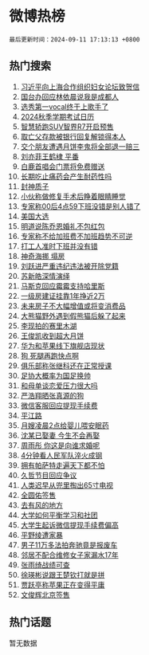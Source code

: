 # 微博热榜

`最后更新时间：2024-09-11 17:13:13 +0800`

## 热门搜索

1. [习近平向上海合作组织妇女论坛致贺信](https://m.weibo.cn/search?containerid=100103type%3D1%26t%3D10%26q%3D%23%E4%B9%A0%E8%BF%91%E5%B9%B3%E5%90%91%E4%B8%8A%E6%B5%B7%E5%90%88%E4%BD%9C%E7%BB%84%E7%BB%87%E5%A6%87%E5%A5%B3%E8%AE%BA%E5%9D%9B%E8%87%B4%E8%B4%BA%E4%BF%A1%23&stream_entry_id=51&isnewpage=1&extparam=seat%3D1%26filter_type%3Drealtimehot%26stream_entry_id%3D51%26c_type%3D51%26q%3D%2523%25E4%25B9%25A0%25E8%25BF%2591%25E5%25B9%25B3%25E5%2590%2591%25E4%25B8%258A%25E6%25B5%25B7%25E5%2590%2588%25E4%25BD%259C%25E7%25BB%2584%25E7%25BB%2587%25E5%25A6%2587%25E5%25A5%25B3%25E8%25AE%25BA%25E5%259D%259B%25E8%2587%25B4%25E8%25B4%25BA%25E4%25BF%25A1%2523%26dgr%3D0%26cate%3D10103%26pos%3D0%26display_time%3D1726045992%26pre_seqid%3D17260459919920056438)
1. [国台办回应林依晨说我是成都人](https://m.weibo.cn/search?containerid=100103type%3D1%26t%3D10%26q%3D%23%E5%9B%BD%E5%8F%B0%E5%8A%9E%E5%9B%9E%E5%BA%94%E6%9E%97%E4%BE%9D%E6%99%A8%E8%AF%B4%E6%88%91%E6%98%AF%E6%88%90%E9%83%BD%E4%BA%BA%23&stream_entry_id=31&isnewpage=1&extparam=seat%3D1%26flag%3D0%26stream_entry_id%3D31%26lcate%3D5001%26realpos%3D1%26filter_type%3Drealtimehot%26band_rank%3D1%26c_type%3D31%26q%3D%2523%25E5%259B%25BD%25E5%258F%25B0%25E5%258A%259E%25E5%259B%259E%25E5%25BA%2594%25E6%259E%2597%25E4%25BE%259D%25E6%2599%25A8%25E8%25AF%25B4%25E6%2588%2591%25E6%2598%25AF%25E6%2588%2590%25E9%2583%25BD%25E4%25BA%25BA%2523%26dgr%3D0%26cate%3D5001%26pos%3D0%26display_time%3D1726045992%26pre_seqid%3D17260459919920056438)
1. [选秀第一vocal终于上歌手了](https://m.weibo.cn/search?containerid=100103type%3D1%26t%3D10%26q%3D%E9%80%89%E7%A7%80%E7%AC%AC%E4%B8%80vocal%E7%BB%88%E4%BA%8E%E4%B8%8A%E6%AD%8C%E6%89%8B%E4%BA%86&stream_entry_id=31&isnewpage=1&extparam=seat%3D1%26flag%3D1%26stream_entry_id%3D31%26lcate%3D5001%26realpos%3D2%26filter_type%3Drealtimehot%26band_rank%3D2%26c_type%3D31%26q%3D%25E9%2580%2589%25E7%25A7%2580%25E7%25AC%25AC%25E4%25B8%2580vocal%25E7%25BB%2588%25E4%25BA%258E%25E4%25B8%258A%25E6%25AD%258C%25E6%2589%258B%25E4%25BA%2586%26dgr%3D0%26cate%3D5001%26pos%3D1%26display_time%3D1726045992%26pre_seqid%3D17260459919920056438)
1. [2024秋季学期考试日历](https://m.weibo.cn/search?containerid=100103type%3D1%26t%3D10%26q%3D%232024%E7%A7%8B%E5%AD%A3%E5%AD%A6%E6%9C%9F%E8%80%83%E8%AF%95%E6%97%A5%E5%8E%86%23&stream_entry_id=31&isnewpage=1&extparam=seat%3D1%26flag%3D1%26stream_entry_id%3D31%26lcate%3D5001%26realpos%3D3%26filter_type%3Drealtimehot%26band_rank%3D3%26c_type%3D31%26q%3D%25232024%25E7%25A7%258B%25E5%25AD%25A3%25E5%25AD%25A6%25E6%259C%259F%25E8%2580%2583%25E8%25AF%2595%25E6%2597%25A5%25E5%258E%2586%2523%26dgr%3D0%26cate%3D5001%26pos%3D2%26display_time%3D1726045992%26pre_seqid%3D17260459919920056438)
1. [智慧轿跑SUV智界R7开启预售](https://m.weibo.cn/search?containerid=100103type%3D1%26t%3D10%26q%3D%23%E6%99%BA%E6%85%A7%E8%BD%BF%E8%B7%91SUV%E6%99%BA%E7%95%8CR7%E5%BC%80%E5%90%AF%E9%A2%84%E5%94%AE%23&stream_entry_id=31&isnewpage=1&extparam=seat%3D1%26stream_entry_id%3D31%26is_ad_pos%3D1%26c_type%3D31%26lcate%3D5001%26adid%3D254667%26filter_type%3Drealtimehot%26q%3D%2523%25E6%2599%25BA%25E6%2585%25A7%25E8%25BD%25BF%25E8%25B7%2591SUV%25E6%2599%25BA%25E7%2595%258CR7%25E5%25BC%2580%25E5%2590%25AF%25E9%25A2%2584%25E5%2594%25AE%2523%26pos%3D3%26band_rank%3D4%26dgr%3D0%26cate%3D5001%26topic_ad%3D1%26display_time%3D1726045992%26pre_seqid%3D17260459919920056438)
1. [取亡父存款被银行回复解锁得本人](https://m.weibo.cn/search?containerid=100103type%3D1%26t%3D10%26q%3D%23%E5%8F%96%E4%BA%A1%E7%88%B6%E5%AD%98%E6%AC%BE%E8%A2%AB%E9%93%B6%E8%A1%8C%E5%9B%9E%E5%A4%8D%E8%A7%A3%E9%94%81%E5%BE%97%E6%9C%AC%E4%BA%BA%23&stream_entry_id=31&isnewpage=1&extparam=seat%3D1%26flag%3D0%26stream_entry_id%3D31%26lcate%3D5001%26realpos%3D4%26filter_type%3Drealtimehot%26band_rank%3D4%26c_type%3D31%26q%3D%2523%25E5%258F%2596%25E4%25BA%25A1%25E7%2588%25B6%25E5%25AD%2598%25E6%25AC%25BE%25E8%25A2%25AB%25E9%2593%25B6%25E8%25A1%258C%25E5%259B%259E%25E5%25A4%258D%25E8%25A7%25A3%25E9%2594%2581%25E5%25BE%2597%25E6%259C%25AC%25E4%25BA%25BA%2523%26dgr%3D0%26cate%3D5001%26pos%3D4%26display_time%3D1726045992%26pre_seqid%3D17260459919920056438)
1. [交个朋友遭遇月饼李鬼将全部退一赔三](https://m.weibo.cn/search?containerid=100103type%3D1%26t%3D10%26q%3D%23%E4%BA%A4%E4%B8%AA%E6%9C%8B%E5%8F%8B%E9%81%AD%E9%81%87%E6%9C%88%E9%A5%BC%E6%9D%8E%E9%AC%BC%E5%B0%86%E5%85%A8%E9%83%A8%E9%80%80%E4%B8%80%E8%B5%94%E4%B8%89%23&stream_entry_id=31&isnewpage=1&extparam=seat%3D1%26flag%3D1%26stream_entry_id%3D31%26lcate%3D5001%26realpos%3D5%26filter_type%3Drealtimehot%26band_rank%3D5%26c_type%3D31%26q%3D%2523%25E4%25BA%25A4%25E4%25B8%25AA%25E6%259C%258B%25E5%258F%258B%25E9%2581%25AD%25E9%2581%2587%25E6%259C%2588%25E9%25A5%25BC%25E6%259D%258E%25E9%25AC%25BC%25E5%25B0%2586%25E5%2585%25A8%25E9%2583%25A8%25E9%2580%2580%25E4%25B8%2580%25E8%25B5%2594%25E4%25B8%2589%2523%26dgr%3D0%26cate%3D5001%26pos%3D5%26display_time%3D1726045992%26pre_seqid%3D17260459919920056438)
1. [刘亦菲王鹤棣 平番](https://m.weibo.cn/search?containerid=100103type%3D1%26t%3D10%26q%3D%E5%88%98%E4%BA%A6%E8%8F%B2%E7%8E%8B%E9%B9%A4%E6%A3%A3+%E5%B9%B3%E7%95%AA&stream_entry_id=31&isnewpage=1&extparam=seat%3D1%26flag%3D2%26stream_entry_id%3D31%26lcate%3D5001%26realpos%3D6%26filter_type%3Drealtimehot%26band_rank%3D6%26c_type%3D31%26q%3D%25E5%2588%2598%25E4%25BA%25A6%25E8%258F%25B2%25E7%258E%258B%25E9%25B9%25A4%25E6%25A3%25A3%2520%25E5%25B9%25B3%25E7%2595%25AA%26dgr%3D0%26cate%3D5001%26pos%3D6%26display_time%3D1726045992%26pre_seqid%3D17260459919920056438)
1. [白鹿首唱会门票将免费赠送](https://m.weibo.cn/search?containerid=100103type%3D1%26t%3D10%26q%3D%23%E7%99%BD%E9%B9%BF%E9%A6%96%E5%94%B1%E4%BC%9A%E9%97%A8%E7%A5%A8%E5%B0%86%E5%85%8D%E8%B4%B9%E8%B5%A0%E9%80%81%23&stream_entry_id=31&isnewpage=1&extparam=seat%3D1%26flag%3D1%26stream_entry_id%3D31%26lcate%3D5001%26realpos%3D7%26filter_type%3Drealtimehot%26band_rank%3D7%26c_type%3D31%26q%3D%2523%25E7%2599%25BD%25E9%25B9%25BF%25E9%25A6%2596%25E5%2594%25B1%25E4%25BC%259A%25E9%2597%25A8%25E7%25A5%25A8%25E5%25B0%2586%25E5%2585%258D%25E8%25B4%25B9%25E8%25B5%25A0%25E9%2580%2581%2523%26dgr%3D0%26cate%3D5001%26pos%3D7%26display_time%3D1726045992%26pre_seqid%3D17260459919920056438)
1. [长期吃止痛药会产生耐药性吗](https://m.weibo.cn/search?containerid=100103type%3D1%26t%3D10%26q%3D%23%E9%95%BF%E6%9C%9F%E5%90%83%E6%AD%A2%E7%97%9B%E8%8D%AF%E4%BC%9A%E4%BA%A7%E7%94%9F%E8%80%90%E8%8D%AF%E6%80%A7%E5%90%97%23&stream_entry_id=31&isnewpage=1&extparam=seat%3D1%26flag%3D1%26stream_entry_id%3D31%26lcate%3D5001%26realpos%3D8%26filter_type%3Drealtimehot%26band_rank%3D8%26c_type%3D31%26q%3D%2523%25E9%2595%25BF%25E6%259C%259F%25E5%2590%2583%25E6%25AD%25A2%25E7%2597%259B%25E8%258D%25AF%25E4%25BC%259A%25E4%25BA%25A7%25E7%2594%259F%25E8%2580%2590%25E8%258D%25AF%25E6%2580%25A7%25E5%2590%2597%2523%26dgr%3D0%26cate%3D5001%26pos%3D8%26display_time%3D1726045992%26pre_seqid%3D17260459919920056438)
1. [封神质子](https://m.weibo.cn/search?containerid=100103type%3D1%26t%3D10%26q%3D%E5%B0%81%E7%A5%9E%E8%B4%A8%E5%AD%90&stream_entry_id=31&isnewpage=1&extparam=seat%3D1%26flag%3D1%26stream_entry_id%3D31%26lcate%3D5001%26realpos%3D9%26filter_type%3Drealtimehot%26band_rank%3D9%26c_type%3D31%26q%3D%25E5%25B0%2581%25E7%25A5%259E%25E8%25B4%25A8%25E5%25AD%2590%26dgr%3D0%26cate%3D5001%26pos%3D9%26display_time%3D1726045992%26pre_seqid%3D17260459919920056438)
1. [小伙称做修复手术后睁着眼睛睡觉](https://m.weibo.cn/search?containerid=100103type%3D1%26t%3D10%26q%3D%23%E5%B0%8F%E4%BC%99%E7%A7%B0%E5%81%9A%E4%BF%AE%E5%A4%8D%E6%89%8B%E6%9C%AF%E5%90%8E%E7%9D%81%E7%9D%80%E7%9C%BC%E7%9D%9B%E7%9D%A1%E8%A7%89%23&stream_entry_id=31&isnewpage=1&extparam=seat%3D1%26flag%3D1%26stream_entry_id%3D31%26lcate%3D5001%26realpos%3D10%26filter_type%3Drealtimehot%26band_rank%3D10%26c_type%3D31%26q%3D%2523%25E5%25B0%258F%25E4%25BC%2599%25E7%25A7%25B0%25E5%2581%259A%25E4%25BF%25AE%25E5%25A4%258D%25E6%2589%258B%25E6%259C%25AF%25E5%2590%258E%25E7%259D%2581%25E7%259D%2580%25E7%259C%25BC%25E7%259D%259B%25E7%259D%25A1%25E8%25A7%2589%2523%26dgr%3D0%26cate%3D5001%26pos%3D10%26display_time%3D1726045992%26pre_seqid%3D17260459919920056438)
1. [专家称00后4点59下班没错是别人错了](https://m.weibo.cn/search?containerid=100103type%3D1%26t%3D10%26q%3D%23%E4%B8%93%E5%AE%B6%E7%A7%B000%E5%90%8E4%E7%82%B959%E4%B8%8B%E7%8F%AD%E6%B2%A1%E9%94%99%E6%98%AF%E5%88%AB%E4%BA%BA%E9%94%99%E4%BA%86%23&stream_entry_id=31&isnewpage=1&extparam=seat%3D1%26flag%3D0%26stream_entry_id%3D31%26lcate%3D5001%26realpos%3D11%26filter_type%3Drealtimehot%26band_rank%3D11%26c_type%3D31%26q%3D%2523%25E4%25B8%2593%25E5%25AE%25B6%25E7%25A7%25B000%25E5%2590%258E4%25E7%2582%25B959%25E4%25B8%258B%25E7%258F%25AD%25E6%25B2%25A1%25E9%2594%2599%25E6%2598%25AF%25E5%2588%25AB%25E4%25BA%25BA%25E9%2594%2599%25E4%25BA%2586%2523%26dgr%3D0%26cate%3D5001%26pos%3D11%26display_time%3D1726045992%26pre_seqid%3D17260459919920056438)
1. [美国大选](https://m.weibo.cn/search?containerid=100103type%3D1%26t%3D10%26q%3D%23%E7%BE%8E%E5%9B%BD%E5%A4%A7%E9%80%89%23&stream_entry_id=31&isnewpage=1&extparam=seat%3D1%26flag%3D0%26stream_entry_id%3D31%26lcate%3D5001%26realpos%3D12%26filter_type%3Drealtimehot%26band_rank%3D12%26c_type%3D31%26q%3D%2523%25E7%25BE%258E%25E5%259B%25BD%25E5%25A4%25A7%25E9%2580%2589%2523%26dgr%3D0%26cate%3D5001%26pos%3D12%26display_time%3D1726045992%26pre_seqid%3D17260459919920056438)
1. [明道说陈乔恩婚礼不包红包](https://m.weibo.cn/search?containerid=100103type%3D1%26t%3D10%26q%3D%23%E6%98%8E%E9%81%93%E8%AF%B4%E9%99%88%E4%B9%94%E6%81%A9%E5%A9%9A%E7%A4%BC%E4%B8%8D%E5%8C%85%E7%BA%A2%E5%8C%85%23&stream_entry_id=31&isnewpage=1&extparam=seat%3D1%26flag%3D1%26stream_entry_id%3D31%26lcate%3D5001%26realpos%3D13%26filter_type%3Drealtimehot%26band_rank%3D13%26c_type%3D31%26q%3D%2523%25E6%2598%258E%25E9%2581%2593%25E8%25AF%25B4%25E9%2599%2588%25E4%25B9%2594%25E6%2581%25A9%25E5%25A9%259A%25E7%25A4%25BC%25E4%25B8%258D%25E5%258C%2585%25E7%25BA%25A2%25E5%258C%2585%2523%26dgr%3D0%26cate%3D5001%26pos%3D13%26display_time%3D1726045992%26pre_seqid%3D17260459919920056438)
1. [专家称不给加班费不加班趋势不可逆](https://m.weibo.cn/search?containerid=100103type%3D1%26t%3D10%26q%3D%23%E4%B8%93%E5%AE%B6%E7%A7%B0%E4%B8%8D%E7%BB%99%E5%8A%A0%E7%8F%AD%E8%B4%B9%E4%B8%8D%E5%8A%A0%E7%8F%AD%E8%B6%8B%E5%8A%BF%E4%B8%8D%E5%8F%AF%E9%80%86%23&stream_entry_id=31&isnewpage=1&extparam=seat%3D1%26flag%3D0%26stream_entry_id%3D31%26lcate%3D5001%26realpos%3D14%26filter_type%3Drealtimehot%26band_rank%3D14%26c_type%3D31%26q%3D%2523%25E4%25B8%2593%25E5%25AE%25B6%25E7%25A7%25B0%25E4%25B8%258D%25E7%25BB%2599%25E5%258A%25A0%25E7%258F%25AD%25E8%25B4%25B9%25E4%25B8%258D%25E5%258A%25A0%25E7%258F%25AD%25E8%25B6%258B%25E5%258A%25BF%25E4%25B8%258D%25E5%258F%25AF%25E9%2580%2586%2523%26dgr%3D0%26cate%3D5001%26pos%3D14%26display_time%3D1726045992%26pre_seqid%3D17260459919920056438)
1. [打工人准时下班并没有错](https://m.weibo.cn/search?containerid=100103type%3D1%26t%3D10%26q%3D%23%E6%89%93%E5%B7%A5%E4%BA%BA%E5%87%86%E6%97%B6%E4%B8%8B%E7%8F%AD%E5%B9%B6%E6%B2%A1%E6%9C%89%E9%94%99%23&stream_entry_id=31&isnewpage=1&extparam=seat%3D1%26flag%3D1%26stream_entry_id%3D31%26lcate%3D5001%26realpos%3D15%26filter_type%3Drealtimehot%26band_rank%3D15%26c_type%3D31%26q%3D%2523%25E6%2589%2593%25E5%25B7%25A5%25E4%25BA%25BA%25E5%2587%2586%25E6%2597%25B6%25E4%25B8%258B%25E7%258F%25AD%25E5%25B9%25B6%25E6%25B2%25A1%25E6%259C%2589%25E9%2594%2599%2523%26dgr%3D0%26cate%3D5001%26pos%3D15%26display_time%3D1726045992%26pre_seqid%3D17260459919920056438)
1. [神奇海挪 塌房](https://m.weibo.cn/search?containerid=100103type%3D1%26t%3D10%26q%3D%E7%A5%9E%E5%A5%87%E6%B5%B7%E6%8C%AA+%E5%A1%8C%E6%88%BF&stream_entry_id=31&isnewpage=1&extparam=seat%3D1%26flag%3D0%26stream_entry_id%3D31%26lcate%3D5001%26realpos%3D16%26filter_type%3Drealtimehot%26band_rank%3D16%26c_type%3D31%26q%3D%25E7%25A5%259E%25E5%25A5%2587%25E6%25B5%25B7%25E6%258C%25AA%2520%25E5%25A1%258C%25E6%2588%25BF%26dgr%3D0%26cate%3D5001%26pos%3D16%26display_time%3D1726045992%26pre_seqid%3D17260459919920056438)
1. [刘跃进严重违纪违法被开除党籍](https://m.weibo.cn/search?containerid=100103type%3D1%26t%3D10%26q%3D%23%E5%88%98%E8%B7%83%E8%BF%9B%E4%B8%A5%E9%87%8D%E8%BF%9D%E7%BA%AA%E8%BF%9D%E6%B3%95%E8%A2%AB%E5%BC%80%E9%99%A4%E5%85%9A%E7%B1%8D%23&stream_entry_id=31&isnewpage=1&extparam=seat%3D1%26flag%3D1%26stream_entry_id%3D31%26lcate%3D5001%26realpos%3D17%26filter_type%3Drealtimehot%26band_rank%3D17%26c_type%3D31%26q%3D%2523%25E5%2588%2598%25E8%25B7%2583%25E8%25BF%259B%25E4%25B8%25A5%25E9%2587%258D%25E8%25BF%259D%25E7%25BA%25AA%25E8%25BF%259D%25E6%25B3%2595%25E8%25A2%25AB%25E5%25BC%2580%25E9%2599%25A4%25E5%2585%259A%25E7%25B1%258D%2523%26dgr%3D0%26cate%3D5001%26pos%3D17%26display_time%3D1726045992%26pre_seqid%3D17260459919920056438)
1. [苏新皓深情演绎](https://m.weibo.cn/search?containerid=100103type%3D1%26t%3D10%26q%3D%23%E8%8B%8F%E6%96%B0%E7%9A%93%E6%B7%B1%E6%83%85%E6%BC%94%E7%BB%8E%23&stream_entry_id=31&isnewpage=1&extparam=seat%3D1%26flag%3D0%26stream_entry_id%3D31%26lcate%3D5001%26realpos%3D18%26filter_type%3Drealtimehot%26band_rank%3D18%26c_type%3D31%26q%3D%2523%25E8%258B%258F%25E6%2596%25B0%25E7%259A%2593%25E6%25B7%25B1%25E6%2583%2585%25E6%25BC%2594%25E7%25BB%258E%2523%26dgr%3D0%26cate%3D5001%26pos%3D18%26display_time%3D1726045992%26pre_seqid%3D17260459919920056438)
1. [马斯克回应霉霉支持哈里斯](https://m.weibo.cn/search?containerid=100103type%3D1%26t%3D10%26q%3D%23%E9%A9%AC%E6%96%AF%E5%85%8B%E5%9B%9E%E5%BA%94%E9%9C%89%E9%9C%89%E6%94%AF%E6%8C%81%E5%93%88%E9%87%8C%E6%96%AF%23&stream_entry_id=31&isnewpage=1&extparam=seat%3D1%26flag%3D0%26stream_entry_id%3D31%26lcate%3D5001%26realpos%3D19%26filter_type%3Drealtimehot%26band_rank%3D19%26c_type%3D31%26q%3D%2523%25E9%25A9%25AC%25E6%2596%25AF%25E5%2585%258B%25E5%259B%259E%25E5%25BA%2594%25E9%259C%2589%25E9%259C%2589%25E6%2594%25AF%25E6%258C%2581%25E5%2593%2588%25E9%2587%258C%25E6%2596%25AF%2523%26dgr%3D0%26cate%3D5001%26pos%3D19%26display_time%3D1726045992%26pre_seqid%3D17260459919920056438)
1. [一级房建证挂靠1年挣近2万](https://m.weibo.cn/search?containerid=100103type%3D1%26t%3D10%26q%3D%23%E4%B8%80%E7%BA%A7%E6%88%BF%E5%BB%BA%E8%AF%81%E6%8C%82%E9%9D%A01%E5%B9%B4%E6%8C%A3%E8%BF%912%E4%B8%87%23&stream_entry_id=31&isnewpage=1&extparam=seat%3D1%26flag%3D1%26stream_entry_id%3D31%26lcate%3D5001%26realpos%3D20%26filter_type%3Drealtimehot%26band_rank%3D20%26c_type%3D31%26q%3D%2523%25E4%25B8%2580%25E7%25BA%25A7%25E6%2588%25BF%25E5%25BB%25BA%25E8%25AF%2581%25E6%258C%2582%25E9%259D%25A01%25E5%25B9%25B4%25E6%258C%25A3%25E8%25BF%25912%25E4%25B8%2587%2523%26dgr%3D0%26cate%3D5001%26pos%3D20%26display_time%3D1726045992%26pre_seqid%3D17260459919920056438)
1. [未来房子不大幅增值或将变消费品](https://m.weibo.cn/search?containerid=100103type%3D1%26t%3D10%26q%3D%23%E6%9C%AA%E6%9D%A5%E6%88%BF%E5%AD%90%E4%B8%8D%E5%A4%A7%E5%B9%85%E5%A2%9E%E5%80%BC%E6%88%96%E5%B0%86%E5%8F%98%E6%B6%88%E8%B4%B9%E5%93%81%23&stream_entry_id=31&isnewpage=1&extparam=seat%3D1%26flag%3D0%26stream_entry_id%3D31%26lcate%3D5001%26realpos%3D21%26filter_type%3Drealtimehot%26band_rank%3D21%26c_type%3D31%26q%3D%2523%25E6%259C%25AA%25E6%259D%25A5%25E6%2588%25BF%25E5%25AD%2590%25E4%25B8%258D%25E5%25A4%25A7%25E5%25B9%2585%25E5%25A2%259E%25E5%2580%25BC%25E6%2588%2596%25E5%25B0%2586%25E5%258F%2598%25E6%25B6%2588%25E8%25B4%25B9%25E5%2593%2581%2523%26dgr%3D0%26cate%3D5001%26pos%3D21%26display_time%3D1726045992%26pre_seqid%3D17260459919920056438)
1. [大熊猫野外遇到假熊猫后躲了起来](https://m.weibo.cn/search?containerid=100103type%3D1%26t%3D10%26q%3D%23%E5%A4%A7%E7%86%8A%E7%8C%AB%E9%87%8E%E5%A4%96%E9%81%87%E5%88%B0%E5%81%87%E7%86%8A%E7%8C%AB%E5%90%8E%E8%BA%B2%E4%BA%86%E8%B5%B7%E6%9D%A5%23&stream_entry_id=31&isnewpage=1&extparam=seat%3D1%26flag%3D1%26stream_entry_id%3D31%26lcate%3D5001%26realpos%3D22%26filter_type%3Drealtimehot%26band_rank%3D22%26c_type%3D31%26q%3D%2523%25E5%25A4%25A7%25E7%2586%258A%25E7%258C%25AB%25E9%2587%258E%25E5%25A4%2596%25E9%2581%2587%25E5%2588%25B0%25E5%2581%2587%25E7%2586%258A%25E7%258C%25AB%25E5%2590%258E%25E8%25BA%25B2%25E4%25BA%2586%25E8%25B5%25B7%25E6%259D%25A5%2523%26dgr%3D0%26cate%3D5001%26pos%3D22%26display_time%3D1726045992%26pre_seqid%3D17260459919920056438)
1. [李现拍的赛里木湖](https://m.weibo.cn/search?containerid=100103type%3D1%26t%3D10%26q%3D%23%E6%9D%8E%E7%8E%B0%E6%8B%8D%E7%9A%84%E8%B5%9B%E9%87%8C%E6%9C%A8%E6%B9%96%23&stream_entry_id=31&isnewpage=1&extparam=seat%3D1%26flag%3D1%26stream_entry_id%3D31%26lcate%3D5001%26realpos%3D23%26filter_type%3Drealtimehot%26band_rank%3D23%26c_type%3D31%26q%3D%2523%25E6%259D%258E%25E7%258E%25B0%25E6%258B%258D%25E7%259A%2584%25E8%25B5%259B%25E9%2587%258C%25E6%259C%25A8%25E6%25B9%2596%2523%26dgr%3D0%26cate%3D5001%26pos%3D23%26display_time%3D1726045992%26pre_seqid%3D17260459919920056438)
1. [王俊凯收到超大月饼](https://m.weibo.cn/search?containerid=100103type%3D1%26t%3D10%26q%3D%23%E7%8E%8B%E4%BF%8A%E5%87%AF%E6%94%B6%E5%88%B0%E8%B6%85%E5%A4%A7%E6%9C%88%E9%A5%BC%23&stream_entry_id=31&isnewpage=1&extparam=seat%3D1%26flag%3D1%26stream_entry_id%3D31%26lcate%3D5001%26realpos%3D24%26filter_type%3Drealtimehot%26band_rank%3D24%26c_type%3D31%26q%3D%2523%25E7%258E%258B%25E4%25BF%258A%25E5%2587%25AF%25E6%2594%25B6%25E5%2588%25B0%25E8%25B6%2585%25E5%25A4%25A7%25E6%259C%2588%25E9%25A5%25BC%2523%26dgr%3D0%26cate%3D5001%26pos%3D24%26display_time%3D1726045992%26pre_seqid%3D17260459919920056438)
1. [华为和苹果线下旗舰店现状](https://m.weibo.cn/search?containerid=100103type%3D1%26t%3D10%26q%3D%23%E5%8D%8E%E4%B8%BA%E5%92%8C%E8%8B%B9%E6%9E%9C%E7%BA%BF%E4%B8%8B%E6%97%97%E8%88%B0%E5%BA%97%E7%8E%B0%E7%8A%B6%23&stream_entry_id=31&isnewpage=1&extparam=seat%3D1%26flag%3D0%26stream_entry_id%3D31%26lcate%3D5001%26realpos%3D25%26filter_type%3Drealtimehot%26band_rank%3D25%26c_type%3D31%26q%3D%2523%25E5%258D%258E%25E4%25B8%25BA%25E5%2592%258C%25E8%258B%25B9%25E6%259E%259C%25E7%25BA%25BF%25E4%25B8%258B%25E6%2597%2597%25E8%2588%25B0%25E5%25BA%2597%25E7%258E%25B0%25E7%258A%25B6%2523%26dgr%3D0%26cate%3D5001%26pos%3D25%26display_time%3D1726045992%26pre_seqid%3D17260459919920056438)
1. [狗 死腿再跑快点啊](https://m.weibo.cn/search?containerid=100103type%3D1%26t%3D10%26q%3D%E7%8B%97+%E6%AD%BB%E8%85%BF%E5%86%8D%E8%B7%91%E5%BF%AB%E7%82%B9%E5%95%8A&stream_entry_id=31&isnewpage=1&extparam=seat%3D1%26flag%3D0%26stream_entry_id%3D31%26lcate%3D5001%26realpos%3D26%26filter_type%3Drealtimehot%26band_rank%3D26%26c_type%3D31%26q%3D%25E7%258B%2597%2520%25E6%25AD%25BB%25E8%2585%25BF%25E5%2586%258D%25E8%25B7%2591%25E5%25BF%25AB%25E7%2582%25B9%25E5%2595%258A%26dgr%3D0%26cate%3D5001%26pos%3D26%26display_time%3D1726045992%26pre_seqid%3D17260459919920056438)
1. [俱乐部称张继科还在正常授课](https://m.weibo.cn/search?containerid=100103type%3D1%26t%3D10%26q%3D%23%E4%BF%B1%E4%B9%90%E9%83%A8%E7%A7%B0%E5%BC%A0%E7%BB%A7%E7%A7%91%E8%BF%98%E5%9C%A8%E6%AD%A3%E5%B8%B8%E6%8E%88%E8%AF%BE%23&stream_entry_id=31&isnewpage=1&extparam=seat%3D1%26flag%3D0%26stream_entry_id%3D31%26lcate%3D5001%26realpos%3D27%26filter_type%3Drealtimehot%26band_rank%3D27%26c_type%3D31%26q%3D%2523%25E4%25BF%25B1%25E4%25B9%2590%25E9%2583%25A8%25E7%25A7%25B0%25E5%25BC%25A0%25E7%25BB%25A7%25E7%25A7%2591%25E8%25BF%2598%25E5%259C%25A8%25E6%25AD%25A3%25E5%25B8%25B8%25E6%258E%2588%25E8%25AF%25BE%2523%26dgr%3D0%26cate%3D5001%26pos%3D27%26display_time%3D1726045992%26pre_seqid%3D17260459919920056438)
1. [足协大概率为国足换帅](https://m.weibo.cn/search?containerid=100103type%3D1%26t%3D10%26q%3D%23%E8%B6%B3%E5%8D%8F%E5%A4%A7%E6%A6%82%E7%8E%87%E4%B8%BA%E5%9B%BD%E8%B6%B3%E6%8D%A2%E5%B8%85%23&stream_entry_id=31&isnewpage=1&extparam=seat%3D1%26flag%3D1%26stream_entry_id%3D31%26lcate%3D5001%26realpos%3D28%26filter_type%3Drealtimehot%26band_rank%3D28%26c_type%3D31%26q%3D%2523%25E8%25B6%25B3%25E5%258D%258F%25E5%25A4%25A7%25E6%25A6%2582%25E7%258E%2587%25E4%25B8%25BA%25E5%259B%25BD%25E8%25B6%25B3%25E6%258D%25A2%25E5%25B8%2585%2523%26dgr%3D0%26cate%3D5001%26pos%3D28%26display_time%3D1726045992%26pre_seqid%3D17260459919920056438)
1. [和母单谈恋爱压力很大吗](https://m.weibo.cn/search?containerid=100103type%3D1%26t%3D10%26q%3D%E5%92%8C%E6%AF%8D%E5%8D%95%E8%B0%88%E6%81%8B%E7%88%B1%E5%8E%8B%E5%8A%9B%E5%BE%88%E5%A4%A7%E5%90%97&stream_entry_id=31&isnewpage=1&extparam=seat%3D1%26flag%3D1%26stream_entry_id%3D31%26lcate%3D5001%26realpos%3D29%26filter_type%3Drealtimehot%26band_rank%3D29%26c_type%3D31%26q%3D%25E5%2592%258C%25E6%25AF%258D%25E5%258D%2595%25E8%25B0%2588%25E6%2581%258B%25E7%2588%25B1%25E5%258E%258B%25E5%258A%259B%25E5%25BE%2588%25E5%25A4%25A7%25E5%2590%2597%26dgr%3D0%26cate%3D5001%26pos%3D29%26display_time%3D1726045992%26pre_seqid%3D17260459919920056438)
1. [严浩翔晒张真源的狗](https://m.weibo.cn/search?containerid=100103type%3D1%26t%3D10%26q%3D%23%E4%B8%A5%E6%B5%A9%E7%BF%94%E6%99%92%E5%BC%A0%E7%9C%9F%E6%BA%90%E7%9A%84%E7%8B%97%23&stream_entry_id=31&isnewpage=1&extparam=seat%3D1%26flag%3D1%26stream_entry_id%3D31%26lcate%3D5001%26realpos%3D30%26filter_type%3Drealtimehot%26band_rank%3D30%26c_type%3D31%26q%3D%2523%25E4%25B8%25A5%25E6%25B5%25A9%25E7%25BF%2594%25E6%2599%2592%25E5%25BC%25A0%25E7%259C%259F%25E6%25BA%2590%25E7%259A%2584%25E7%258B%2597%2523%26dgr%3D0%26cate%3D5001%26pos%3D30%26display_time%3D1726045992%26pre_seqid%3D17260459919920056438)
1. [微信客服回应提现手续费](https://m.weibo.cn/search?containerid=100103type%3D1%26t%3D10%26q%3D%23%E5%BE%AE%E4%BF%A1%E5%AE%A2%E6%9C%8D%E5%9B%9E%E5%BA%94%E6%8F%90%E7%8E%B0%E6%89%8B%E7%BB%AD%E8%B4%B9%23&stream_entry_id=31&isnewpage=1&extparam=seat%3D1%26flag%3D1%26stream_entry_id%3D31%26lcate%3D5001%26realpos%3D31%26filter_type%3Drealtimehot%26band_rank%3D31%26c_type%3D31%26q%3D%2523%25E5%25BE%25AE%25E4%25BF%25A1%25E5%25AE%25A2%25E6%259C%258D%25E5%259B%259E%25E5%25BA%2594%25E6%258F%2590%25E7%258E%25B0%25E6%2589%258B%25E7%25BB%25AD%25E8%25B4%25B9%2523%26dgr%3D0%26cate%3D5001%26pos%3D31%26display_time%3D1726045992%26pre_seqid%3D17260459919920056438)
1. [平江路](https://m.weibo.cn/search?containerid=100103type%3D1%26t%3D10%26q%3D%E5%B9%B3%E6%B1%9F%E8%B7%AF&stream_entry_id=31&isnewpage=1&extparam=seat%3D1%26flag%3D1%26stream_entry_id%3D31%26lcate%3D5001%26realpos%3D32%26filter_type%3Drealtimehot%26band_rank%3D32%26c_type%3D31%26q%3D%25E5%25B9%25B3%25E6%25B1%259F%25E8%25B7%25AF%26dgr%3D0%26cate%3D5001%26pos%3D32%26display_time%3D1726045992%26pre_seqid%3D17260459919920056438)
1. [月嫂凌晨2点给婴儿喂安眠药](https://m.weibo.cn/search?containerid=100103type%3D1%26t%3D10%26q%3D%23%E6%9C%88%E5%AB%82%E5%87%8C%E6%99%A82%E7%82%B9%E7%BB%99%E5%A9%B4%E5%84%BF%E5%96%82%E5%AE%89%E7%9C%A0%E8%8D%AF%23&stream_entry_id=31&isnewpage=1&extparam=seat%3D1%26flag%3D1%26stream_entry_id%3D31%26lcate%3D5001%26realpos%3D33%26filter_type%3Drealtimehot%26band_rank%3D33%26c_type%3D31%26q%3D%2523%25E6%259C%2588%25E5%25AB%2582%25E5%2587%258C%25E6%2599%25A82%25E7%2582%25B9%25E7%25BB%2599%25E5%25A9%25B4%25E5%2584%25BF%25E5%2596%2582%25E5%25AE%2589%25E7%259C%25A0%25E8%258D%25AF%2523%26dgr%3D0%26cate%3D5001%26pos%3D33%26display_time%3D1726045992%26pre_seqid%3D17260459919920056438)
1. [沈某已娶妻 今生不会再娶](https://m.weibo.cn/search?containerid=100103type%3D1%26t%3D10%26q%3D%E6%B2%88%E6%9F%90%E5%B7%B2%E5%A8%B6%E5%A6%BB+%E4%BB%8A%E7%94%9F%E4%B8%8D%E4%BC%9A%E5%86%8D%E5%A8%B6&stream_entry_id=31&isnewpage=1&extparam=seat%3D1%26flag%3D0%26stream_entry_id%3D31%26lcate%3D5001%26realpos%3D34%26filter_type%3Drealtimehot%26band_rank%3D34%26c_type%3D31%26q%3D%25E6%25B2%2588%25E6%259F%2590%25E5%25B7%25B2%25E5%25A8%25B6%25E5%25A6%25BB%2520%25E4%25BB%258A%25E7%2594%259F%25E4%25B8%258D%25E4%25BC%259A%25E5%2586%258D%25E5%25A8%25B6%26dgr%3D0%26cate%3D5001%26pos%3D34%26display_time%3D1726045992%26pre_seqid%3D17260459919920056438)
1. [周雨彤 你这是向谁求婚呢](https://m.weibo.cn/search?containerid=100103type%3D1%26t%3D10%26q%3D%E5%91%A8%E9%9B%A8%E5%BD%A4+%E4%BD%A0%E8%BF%99%E6%98%AF%E5%90%91%E8%B0%81%E6%B1%82%E5%A9%9A%E5%91%A2&stream_entry_id=31&isnewpage=1&extparam=seat%3D1%26flag%3D0%26stream_entry_id%3D31%26lcate%3D5001%26realpos%3D35%26filter_type%3Drealtimehot%26band_rank%3D35%26c_type%3D31%26q%3D%25E5%2591%25A8%25E9%259B%25A8%25E5%25BD%25A4%2520%25E4%25BD%25A0%25E8%25BF%2599%25E6%2598%25AF%25E5%2590%2591%25E8%25B0%2581%25E6%25B1%2582%25E5%25A9%259A%25E5%2591%25A2%26dgr%3D0%26cate%3D5001%26pos%3D35%26display_time%3D1726045992%26pre_seqid%3D17260459919920056438)
1. [4分钟看人民军队淬火成钢](https://m.weibo.cn/search?containerid=100103type%3D1%26t%3D10%26q%3D%234%E5%88%86%E9%92%9F%E7%9C%8B%E4%BA%BA%E6%B0%91%E5%86%9B%E9%98%9F%E6%B7%AC%E7%81%AB%E6%88%90%E9%92%A2%23&stream_entry_id=31&isnewpage=1&extparam=seat%3D1%26flag%3D1%26stream_entry_id%3D31%26lcate%3D5001%26realpos%3D36%26filter_type%3Drealtimehot%26band_rank%3D36%26c_type%3D31%26q%3D%25234%25E5%2588%2586%25E9%2592%259F%25E7%259C%258B%25E4%25BA%25BA%25E6%25B0%2591%25E5%2586%259B%25E9%2598%259F%25E6%25B7%25AC%25E7%2581%25AB%25E6%2588%2590%25E9%2592%25A2%2523%26dgr%3D0%26cate%3D5001%26pos%3D36%26display_time%3D1726045992%26pre_seqid%3D17260459919920056438)
1. [拥有帕萨特走遍天下都不怕](https://m.weibo.cn/search?containerid=100103type%3D1%26t%3D10%26q%3D%23%E6%8B%A5%E6%9C%89%E5%B8%95%E8%90%A8%E7%89%B9%E8%B5%B0%E9%81%8D%E5%A4%A9%E4%B8%8B%E9%83%BD%E4%B8%8D%E6%80%95%23&stream_entry_id=31&isnewpage=1&extparam=seat%3D1%26flag%3D0%26stream_entry_id%3D31%26pos%3D37%26lcate%3D5001%26realpos%3D37%26filter_type%3Drealtimehot%26band_rank%3D37%26c_type%3D31%26q%3D%2523%25E6%258B%25A5%25E6%259C%2589%25E5%25B8%2595%25E8%2590%25A8%25E7%2589%25B9%25E8%25B5%25B0%25E9%2581%258D%25E5%25A4%25A9%25E4%25B8%258B%25E9%2583%25BD%25E4%25B8%258D%25E6%2580%2595%2523%26dgr%3D0%26cate%3D5001%26adid%3D253497%26display_time%3D1726045992%26pre_seqid%3D17260459919920056438)
1. [久哲节目回应争议](https://m.weibo.cn/search?containerid=100103type%3D1%26t%3D10%26q%3D%E4%B9%85%E5%93%B2%E8%8A%82%E7%9B%AE%E5%9B%9E%E5%BA%94%E4%BA%89%E8%AE%AE&stream_entry_id=31&isnewpage=1&extparam=seat%3D1%26flag%3D1%26stream_entry_id%3D31%26lcate%3D5001%26realpos%3D38%26filter_type%3Drealtimehot%26band_rank%3D38%26c_type%3D31%26q%3D%25E4%25B9%2585%25E5%2593%25B2%25E8%258A%2582%25E7%259B%25AE%25E5%259B%259E%25E5%25BA%2594%25E4%25BA%2589%25E8%25AE%25AE%26dgr%3D0%26cate%3D5001%26pos%3D38%26display_time%3D1726045992%26pre_seqid%3D17260459919920056438)
1. [人类迟早从兜里掏出65寸电视](https://m.weibo.cn/search?containerid=100103type%3D1%26t%3D10%26q%3D%23%E4%BA%BA%E7%B1%BB%E8%BF%9F%E6%97%A9%E4%BB%8E%E5%85%9C%E9%87%8C%E6%8E%8F%E5%87%BA65%E5%AF%B8%E7%94%B5%E8%A7%86%23&stream_entry_id=31&isnewpage=1&extparam=seat%3D1%26flag%3D1%26stream_entry_id%3D31%26lcate%3D5001%26realpos%3D39%26filter_type%3Drealtimehot%26band_rank%3D39%26c_type%3D31%26q%3D%2523%25E4%25BA%25BA%25E7%25B1%25BB%25E8%25BF%259F%25E6%2597%25A9%25E4%25BB%258E%25E5%2585%259C%25E9%2587%258C%25E6%258E%258F%25E5%2587%25BA65%25E5%25AF%25B8%25E7%2594%25B5%25E8%25A7%2586%2523%26dgr%3D0%26cate%3D5001%26pos%3D39%26display_time%3D1726045992%26pre_seqid%3D17260459919920056438)
1. [全圆佑签售](https://m.weibo.cn/search?containerid=100103type%3D1%26t%3D10%26q%3D%E5%85%A8%E5%9C%86%E4%BD%91%E7%AD%BE%E5%94%AE&stream_entry_id=31&isnewpage=1&extparam=seat%3D1%26flag%3D1%26stream_entry_id%3D31%26lcate%3D5001%26realpos%3D40%26filter_type%3Drealtimehot%26band_rank%3D40%26c_type%3D31%26q%3D%25E5%2585%25A8%25E5%259C%2586%25E4%25BD%2591%25E7%25AD%25BE%25E5%2594%25AE%26dgr%3D0%26cate%3D5001%26pos%3D40%26display_time%3D1726045992%26pre_seqid%3D17260459919920056438)
1. [去有风的地方](https://m.weibo.cn/search?containerid=100103type%3D1%26t%3D10%26q%3D%E5%8E%BB%E6%9C%89%E9%A3%8E%E7%9A%84%E5%9C%B0%E6%96%B9&stream_entry_id=31&isnewpage=1&extparam=seat%3D1%26flag%3D0%26stream_entry_id%3D31%26lcate%3D5001%26realpos%3D41%26filter_type%3Drealtimehot%26band_rank%3D41%26c_type%3D31%26q%3D%25E5%258E%25BB%25E6%259C%2589%25E9%25A3%258E%25E7%259A%2584%25E5%259C%25B0%25E6%2596%25B9%26dgr%3D0%26cate%3D5001%26pos%3D41%26display_time%3D1726045992%26pre_seqid%3D17260459919920056438)
1. [大学如何平衡学习和社团](https://m.weibo.cn/search?containerid=100103type%3D1%26t%3D10%26q%3D%23%E5%A4%A7%E5%AD%A6%E5%A6%82%E4%BD%95%E5%B9%B3%E8%A1%A1%E5%AD%A6%E4%B9%A0%E5%92%8C%E7%A4%BE%E5%9B%A2%23&stream_entry_id=31&isnewpage=1&extparam=seat%3D1%26flag%3D1%26stream_entry_id%3D31%26lcate%3D5001%26realpos%3D42%26filter_type%3Drealtimehot%26band_rank%3D42%26c_type%3D31%26q%3D%2523%25E5%25A4%25A7%25E5%25AD%25A6%25E5%25A6%2582%25E4%25BD%2595%25E5%25B9%25B3%25E8%25A1%25A1%25E5%25AD%25A6%25E4%25B9%25A0%25E5%2592%258C%25E7%25A4%25BE%25E5%259B%25A2%2523%26dgr%3D0%26cate%3D5001%26pos%3D42%26display_time%3D1726045992%26pre_seqid%3D17260459919920056438)
1. [大学生起诉微信提现手续费偏高](https://m.weibo.cn/search?containerid=100103type%3D1%26t%3D10%26q%3D%23%E5%A4%A7%E5%AD%A6%E7%94%9F%E8%B5%B7%E8%AF%89%E5%BE%AE%E4%BF%A1%E6%8F%90%E7%8E%B0%E6%89%8B%E7%BB%AD%E8%B4%B9%E5%81%8F%E9%AB%98%23&stream_entry_id=31&isnewpage=1&extparam=seat%3D1%26flag%3D1%26stream_entry_id%3D31%26lcate%3D5001%26realpos%3D43%26filter_type%3Drealtimehot%26band_rank%3D43%26c_type%3D31%26q%3D%2523%25E5%25A4%25A7%25E5%25AD%25A6%25E7%2594%259F%25E8%25B5%25B7%25E8%25AF%2589%25E5%25BE%25AE%25E4%25BF%25A1%25E6%258F%2590%25E7%258E%25B0%25E6%2589%258B%25E7%25BB%25AD%25E8%25B4%25B9%25E5%2581%258F%25E9%25AB%2598%2523%26dgr%3D0%26cate%3D5001%26pos%3D43%26display_time%3D1726045992%26pre_seqid%3D17260459919920056438)
1. [平野绫遭家暴](https://m.weibo.cn/search?containerid=100103type%3D1%26t%3D10%26q%3D%23%E5%B9%B3%E9%87%8E%E7%BB%AB%E9%81%AD%E5%AE%B6%E6%9A%B4%23&stream_entry_id=31&isnewpage=1&extparam=seat%3D1%26flag%3D0%26stream_entry_id%3D31%26lcate%3D5001%26realpos%3D44%26filter_type%3Drealtimehot%26band_rank%3D44%26c_type%3D31%26q%3D%2523%25E5%25B9%25B3%25E9%2587%258E%25E7%25BB%25AB%25E9%2581%25AD%25E5%25AE%25B6%25E6%259A%25B4%2523%26dgr%3D0%26cate%3D5001%26pos%3D44%26display_time%3D1726045992%26pre_seqid%3D17260459919920056438)
1. [男子11万多法拍奔驰竟是报废车](https://m.weibo.cn/search?containerid=100103type%3D1%26t%3D10%26q%3D%23%E7%94%B7%E5%AD%9011%E4%B8%87%E5%A4%9A%E6%B3%95%E6%8B%8D%E5%A5%94%E9%A9%B0%E7%AB%9F%E6%98%AF%E6%8A%A5%E5%BA%9F%E8%BD%A6%23&stream_entry_id=31&isnewpage=1&extparam=seat%3D1%26flag%3D0%26stream_entry_id%3D31%26lcate%3D5001%26realpos%3D45%26filter_type%3Drealtimehot%26band_rank%3D45%26c_type%3D31%26q%3D%2523%25E7%2594%25B7%25E5%25AD%259011%25E4%25B8%2587%25E5%25A4%259A%25E6%25B3%2595%25E6%258B%258D%25E5%25A5%2594%25E9%25A9%25B0%25E7%25AB%259F%25E6%2598%25AF%25E6%258A%25A5%25E5%25BA%259F%25E8%25BD%25A6%2523%26dgr%3D0%26cate%3D5001%26pos%3D45%26display_time%3D1726045992%26pre_seqid%3D17260459919920056438)
1. [邻居不配合维修女子家漏水17年](https://m.weibo.cn/search?containerid=100103type%3D1%26t%3D10%26q%3D%23%E9%82%BB%E5%B1%85%E4%B8%8D%E9%85%8D%E5%90%88%E7%BB%B4%E4%BF%AE%E5%A5%B3%E5%AD%90%E5%AE%B6%E6%BC%8F%E6%B0%B417%E5%B9%B4%23&stream_entry_id=31&isnewpage=1&extparam=seat%3D1%26flag%3D0%26stream_entry_id%3D31%26lcate%3D5001%26realpos%3D46%26filter_type%3Drealtimehot%26band_rank%3D46%26c_type%3D31%26q%3D%2523%25E9%2582%25BB%25E5%25B1%2585%25E4%25B8%258D%25E9%2585%258D%25E5%2590%2588%25E7%25BB%25B4%25E4%25BF%25AE%25E5%25A5%25B3%25E5%25AD%2590%25E5%25AE%25B6%25E6%25BC%258F%25E6%25B0%25B417%25E5%25B9%25B4%2523%26dgr%3D0%26cate%3D5001%26pos%3D46%26display_time%3D1726045992%26pre_seqid%3D17260459919920056438)
1. [张雨绮战绩可查](https://m.weibo.cn/search?containerid=100103type%3D1%26t%3D10%26q%3D%23%E5%BC%A0%E9%9B%A8%E7%BB%AE%E6%88%98%E7%BB%A9%E5%8F%AF%E6%9F%A5%23&stream_entry_id=31&isnewpage=1&extparam=seat%3D1%26flag%3D0%26stream_entry_id%3D31%26lcate%3D5001%26realpos%3D47%26filter_type%3Drealtimehot%26band_rank%3D47%26c_type%3D31%26q%3D%2523%25E5%25BC%25A0%25E9%259B%25A8%25E7%25BB%25AE%25E6%2588%2598%25E7%25BB%25A9%25E5%258F%25AF%25E6%259F%25A5%2523%26dgr%3D0%26cate%3D5001%26pos%3D47%26display_time%3D1726045992%26pre_seqid%3D17260459919920056438)
1. [徐瑛彬说跟王楚钦打就是拼](https://m.weibo.cn/search?containerid=100103type%3D1%26t%3D10%26q%3D%23%E5%BE%90%E7%91%9B%E5%BD%AC%E8%AF%B4%E8%B7%9F%E7%8E%8B%E6%A5%9A%E9%92%A6%E6%89%93%E5%B0%B1%E6%98%AF%E6%8B%BC%23&stream_entry_id=31&isnewpage=1&extparam=seat%3D1%26flag%3D1%26stream_entry_id%3D31%26lcate%3D5001%26realpos%3D48%26filter_type%3Drealtimehot%26band_rank%3D48%26c_type%3D31%26q%3D%2523%25E5%25BE%2590%25E7%2591%259B%25E5%25BD%25AC%25E8%25AF%25B4%25E8%25B7%259F%25E7%258E%258B%25E6%25A5%259A%25E9%2592%25A6%25E6%2589%2593%25E5%25B0%25B1%25E6%2598%25AF%25E6%258B%25BC%2523%26dgr%3D0%26cate%3D5001%26pos%3D48%26display_time%3D1726045992%26pre_seqid%3D17260459919920056438)
1. [贾跃亭称苹果正在变得平庸](https://m.weibo.cn/search?containerid=100103type%3D1%26t%3D10%26q%3D%23%E8%B4%BE%E8%B7%83%E4%BA%AD%E7%A7%B0%E8%8B%B9%E6%9E%9C%E6%AD%A3%E5%9C%A8%E5%8F%98%E5%BE%97%E5%B9%B3%E5%BA%B8%23&stream_entry_id=31&isnewpage=1&extparam=seat%3D1%26flag%3D1%26stream_entry_id%3D31%26lcate%3D5001%26realpos%3D49%26filter_type%3Drealtimehot%26band_rank%3D49%26c_type%3D31%26q%3D%2523%25E8%25B4%25BE%25E8%25B7%2583%25E4%25BA%25AD%25E7%25A7%25B0%25E8%258B%25B9%25E6%259E%259C%25E6%25AD%25A3%25E5%259C%25A8%25E5%258F%2598%25E5%25BE%2597%25E5%25B9%25B3%25E5%25BA%25B8%2523%26dgr%3D0%26cate%3D5001%26pos%3D49%26display_time%3D1726045992%26pre_seqid%3D17260459919920056438)
1. [文俊辉北京签售](https://m.weibo.cn/search?containerid=100103type%3D1%26t%3D10%26q%3D%E6%96%87%E4%BF%8A%E8%BE%89%E5%8C%97%E4%BA%AC%E7%AD%BE%E5%94%AE&stream_entry_id=31&isnewpage=1&extparam=seat%3D1%26flag%3D1%26stream_entry_id%3D31%26lcate%3D5001%26realpos%3D50%26filter_type%3Drealtimehot%26band_rank%3D50%26c_type%3D31%26q%3D%25E6%2596%2587%25E4%25BF%258A%25E8%25BE%2589%25E5%258C%2597%25E4%25BA%25AC%25E7%25AD%25BE%25E5%2594%25AE%26dgr%3D0%26cate%3D5001%26pos%3D50%26display_time%3D1726045992%26pre_seqid%3D17260459919920056438)

## 热门话题

暂无数据
